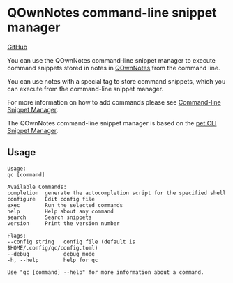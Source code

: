 # QOwnNotes command-line snippet manager

[GitHub](https://github.com/qownnotes/qc)

You can use the QOwnNotes command-line snippet manager to execute command snippets stored
in notes in [QOwnNotes](https://www.qownnotes.org/) from the command line.

You can use notes with a special tag to store command snippets, which you can
execute from the command-line snippet manager.

For more information on how to add commands please see
[Command-line Snippet Manager](https://www.qownnotes.org/getting-started/command-line-snippet-manager.html).

The QOwnNotes command-line snippet manager is based on the
[pet CLI Snippet Manager](https://github.com/knqyf263/pet).

## Usage

```
Usage:
qc [command]

Available Commands:
completion  generate the autocompletion script for the specified shell
configure   Edit config file
exec        Run the selected commands
help        Help about any command
search      Search snippets
version     Print the version number

Flags:
--config string   config file (default is $HOME/.config/qc/config.toml)
--debug           debug mode
-h, --help        help for qc

Use "qc [command] --help" for more information about a command.
```
